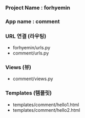 
### Project Name : forhyemin 
### App name : comment

### URL 연결 (라우팅)
- forhyemin/urls.py
- comment/urls.py

### Views (뷰)
- comment/views.py

### Templates (템플릿) 
- templates/comment/hello1.html
- templates/comment/hello2.html
